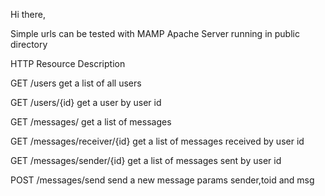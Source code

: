 Hi there,

Simple  urls can be tested with MAMP Apache Server running in public directory 

HTTP  Resource                  Description

GET   /users                    get a list of all users

GET	  /users/{id}	              get a user by user id

GET 	/messages/	              get a list of messages

GET	  /messages/receiver/{id}	  get a list of messages received by user id

GET	  /messages/sender/{id}	    get a list of messages sent by user id

POST	/messages/send	          send a new message params sender,toid and msg
